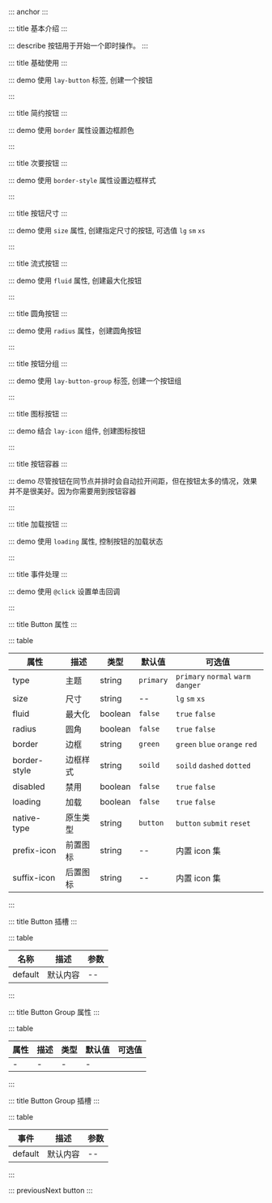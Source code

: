 ::: anchor
:::

::: title 基本介绍
:::

::: describe 按钮用于开始一个即时操作。
:::

::: title 基础使用
:::

::: demo 使用 `lay-button` 标签, 创建一个按钮

<template>
  <lay-button type="primary">原始按钮</lay-button>
  <lay-button>默认按钮</lay-button>
  <lay-button type="normal">百搭按钮</lay-button>
  <lay-button type="warm">暖色按钮</lay-button>
  <lay-button type="danger">警告按钮</lay-button>
</template>

<script>
import { ref } from 'vue'

export default {
  setup() {

    return {
    }
  }
}
</script>

:::

::: title 简约按钮
:::

::: demo 使用 `border` 属性设置边框颜色

<template>
  <lay-button>原始按钮</lay-button>
  <lay-button border="green">默认按钮</lay-button>
  <lay-button border="blue">百搭按钮</lay-button>
  <lay-button border="orange">暖色按钮</lay-button>
  <lay-button border="red">警告按钮</lay-button>
</template>

<script>
import { ref } from 'vue'

export default {
  setup() {

    return {
    }
  }
}
</script>

:::

::: title 次要按钮
:::

::: demo 使用 `border-style` 属性设置边框样式

<template>
  <lay-button border-style="dashed">原始按钮</lay-button>
  <lay-button border="green" border-style="dashed">默认按钮</lay-button>
  <lay-button border="blue" border-style="dashed">百搭按钮</lay-button>
  <lay-button border="orange" border-style="dashed">暖色按钮</lay-button>
  <lay-button border="red" border-style="dashed">警告按钮</lay-button>
</template>

<script>
import { ref } from 'vue'

export default {
  setup() {

    return {
    }
  }
}
</script>

:::

::: title 按钮尺寸
:::

::: demo 使用 `size` 属性, 创建指定尺寸的按钮, 可选值 `lg` `sm` `xs`

<template>
  <lay-button type="primary" size="lg">原始按钮</lay-button>
  <lay-button type="default" size="lg">默认按钮</lay-button>
  <lay-button type="normal" size="lg">百搭按钮</lay-button>
  <lay-button type="warm" size="lg">暖色按钮</lay-button>
  <lay-button type="danger" size="lg">警告按钮</lay-button>
  <lay-button type="disabled" size="lg">禁用按钮</lay-button>
</template>

<script>
import { ref } from 'vue'

export default {
  setup() {

    return {
    }
  }
}
</script>

:::

::: title 流式按钮
:::

::: demo 使用 `fluid` 属性, 创建最大化按钮

<template>
  <lay-button type="primary" fluid="true">最大化按钮</lay-button>
  <br/>
  <br/>
  <lay-button type="default" fluid="true">最大化按钮</lay-button>
</template>

<script>
import { ref } from 'vue'

export default {
  setup() {

    return {
    }
  }
}
</script>

:::

::: title 圆角按钮
:::

::: demo 使用 `radius` 属性，创建圆角按钮

<template>
  <lay-button type="primary" radius="true">原始按钮</lay-button>
  <lay-button type="default" radius="true">默认按钮</lay-button>
  <lay-button type="normal" radius="true">百搭按钮</lay-button>
  <lay-button type="warm" radius="true">暖色按钮</lay-button>
  <lay-button type="danger" radius="true">警告按钮</lay-button>
  <lay-button disabled radius="true">禁用按钮</lay-button>
</template>

<script>
import { ref } from 'vue'

export default {
  setup() {

    return {
    }
  }
}
</script>

:::

::: title 按钮分组
:::

::: demo 使用 `lay-button-group` 标签, 创建一个按钮组

<template>
  <div>
    <lay-button-group>
      <lay-button type="default">默认按钮</lay-button>
      <lay-button type="default">默认按钮</lay-button>
      <lay-button type="default">默认按钮</lay-button>
    </lay-button-group>
    <lay-button-group>
      <lay-button type="primary">默认按钮</lay-button>
      <lay-button type="primary">默认按钮</lay-button>
      <lay-button type="primary">默认按钮</lay-button>
    </lay-button-group>
  </div>
</template>

<script>
import { ref } from 'vue'

export default {
  setup() {

    return {
    }
  }
}
</script>

:::

::: title 图标按钮
:::

::: demo 结合 `lay-icon` 组件, 创建图标按钮

<template>
  <lay-button-container>
      <lay-button type="primary"><lay-icon type="layui-icon-left"></lay-icon></lay-button>
      <lay-button type="primary"><lay-icon type="layui-icon-right"></lay-icon></lay-button>
      <lay-button prefix-icon="layui-icon-left" suffix-icon="layui-icon-right"></lay-button>
  </lay-button-container>
</template>

<script>
import { ref } from 'vue'

export default {
  setup() {

    return {
    }
  }
}
</script>

:::

::: title 按钮容器
:::

::: demo 尽管按钮在同节点并排时会自动拉开间距，但在按钮太多的情况，效果并不是很美好。因为你需要用到按钮容器

<template>
  <lay-button-container>
      <lay-button type="default">新增</lay-button>
      <lay-button type="default">删除</lay-button>
      <lay-button type="default">修改</lay-button>
  </lay-button-container>
</template>

<script>
import { ref } from 'vue'

export default {
  setup() {

    return {
    }
  }
}
</script>

:::

::: title 加载按钮
:::

::: demo 使用 `loading` 属性, 控制按钮的加载状态

<template>
  <lay-button-container>
      <lay-button type="default" :loading="loadState">加载</lay-button>
      <lay-switch v-model="loadState"></lay-switch>
  </lay-button-container>
</template>

<script>
import { ref } from 'vue'

export default {
  setup() {

    const loadState = ref(true)

    return {
      loadState
    }
  }
}
</script>

:::

::: title 事件处理
:::

::: demo 使用 `@click` 设置单击回调

<template>
  <lay-button type="default" @click="clickHandle">单击事件</lay-button>
</template>

<script>
import { ref } from 'vue'

export default {
  setup() {
    
    const clickHandle = () => {
      console.log('点击事件')
    }

    return {
      clickHandle
    }
  }
}
</script>

:::

::: title Button 属性
:::

::: table

| 属性        | 描述     | 类型    | 默认值    | 可选值                             |
| ----------- | -------- | ------- | --------- | ---------------------------------- |
| type        | 主题     | string  | `primary` | `primary` `normal` `warm` `danger` |
| size        | 尺寸     | string  | --        | `lg` `sm` `xs`                     |
| fluid       | 最大化   | boolean | `false`   | `true` `false`                     |
| radius      | 圆角     | boolean | `false`   | `true` `false`                     |
| border      | 边框     | string  | `green`   | `green` `blue` `orange` `red`      |
| border-style      | 边框样式    | string  | `soild`   | `soild` `dashed` `dotted`     |
| disabled    | 禁用     | boolean | `false`   | `true` `false`                     |
| loading     | 加载     | boolean | `false`   | `true` `false`                     |
| native-type | 原生类型 | string  | `button`  | `button` `submit` `reset`          |
| prefix-icon | 前置图标 | string  | --   | 内置 icon 集                     |
| suffix-icon | 后置图标 | string  | --   | 内置 icon 集          |

:::

::: title Button 插槽
:::

::: table

| 名称    | 描述     | 参数 |
| ------- | -------- | ---- |
| default | 默认内容 | --   |

:::

::: title Button Group 属性
:::

::: table

| 属性 | 描述 | 类型 | 默认值 | 可选值 |
| ---- | ---- | ---- | ------ | ------ |
| -    | -    | -    | -      |

:::

::: title Button Group 插槽
:::

::: table

| 事件    | 描述     | 参数 |
| ------- | -------- | ---- |
| default | 默认内容 | --   |

:::

 

::: previousNext button
:::
